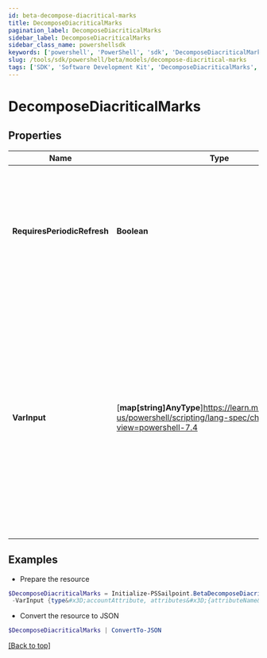 ```yaml
---
id: beta-decompose-diacritical-marks
title: DecomposeDiacriticalMarks
pagination_label: DecomposeDiacriticalMarks
sidebar_label: DecomposeDiacriticalMarks
sidebar_class_name: powershellsdk
keywords: ['powershell', 'PowerShell', 'sdk', 'DecomposeDiacriticalMarks', 'BetaDecomposeDiacriticalMarks'] 
slug: /tools/sdk/powershell/beta/models/decompose-diacritical-marks
tags: ['SDK', 'Software Development Kit', 'DecomposeDiacriticalMarks', 'BetaDecomposeDiacriticalMarks']
---
```



# DecomposeDiacriticalMarks

## Properties

Name | Type | Description | Notes
------------ | ------------- | ------------- | -------------
**RequiresPeriodicRefresh** | **Boolean** | A value that indicates whether the transform logic should be re-evaluated every evening as part of the identity refresh process | [optional] [default to $false]
**VarInput** | [**map[string]AnyType**]https://learn.microsoft.com/en-us/powershell/scripting/lang-spec/chapter-04?view=powershell-7.4 | This is an optional attribute that can explicitly define the input data which will be fed into the transform logic. If input is not provided, the transform will take its input from the source and attribute combination configured via the UI. | [optional] 

## Examples

- Prepare the resource
```powershell
$DecomposeDiacriticalMarks = Initialize-PSSailpoint.BetaDecomposeDiacriticalMarks  -RequiresPeriodicRefresh false `
 -VarInput {type&#x3D;accountAttribute, attributes&#x3D;{attributeName&#x3D;first_name, sourceName&#x3D;Source}}
```

- Convert the resource to JSON
```powershell
$DecomposeDiacriticalMarks | ConvertTo-JSON
```


[[Back to top]](#) 

